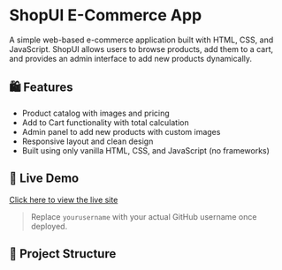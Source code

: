 # ShopUI E-Commerce App

A simple web-based e-commerce application built with HTML, CSS, and JavaScript. ShopUI allows users to browse products, add them to a cart, and provides an admin interface to add new products dynamically.

## 🛍️ Features

- Product catalog with images and pricing
- Add to Cart functionality with total calculation
- Admin panel to add new products with custom images
- Responsive layout and clean design
- Built using only vanilla HTML, CSS, and JavaScript (no frameworks)

## 🚀 Live Demo

[Click here to view the live site](https://yourusername.github.io/shopui-ecommerce/)

> Replace `yourusername` with your actual GitHub username once deployed.

## 📂 Project Structure

